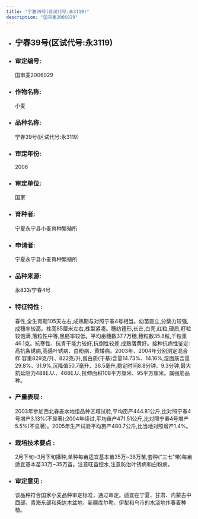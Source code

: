 ```yaml
---
title: "宁春39号(区试代号:永3119)"
description: "国审麦2006029"
---
```

* ## 宁春39号(区试代号:永3119)
* ###  审定编号:  
   国审麦2006029

*  ### 作物名称:  
   小麦

*   ###  品种名称: 
    宁春39号(区试代号:永3119)

*   ### 审定年份: 
    2006

*   ### 审定单位:  
    国家

*   ### 育种者:  
    宁夏永宁县小麦育种繁殖所

*   ### 申请者:  
    宁夏永宁县小麦育种繁殖所

*   ### 品种来源:  
    永833/宁春4号

*   ### 特征特性 : 
    春性,全生育期105天左右,成熟期与对照宁春4号相当。幼苗直立,分蘖力较强,成穗率较高。株高85厘米左右,株型紧凑。穗纺锤形,长芒,白壳,红粒,硬质,籽粒较饱满,落粒性中等,黑胚率较低。平均亩穗数37.7万穗,穗粒数35.8粒,千粒重46.1克。抗寒性、抗青干能力较好,抗倒性较差,成熟落黄好。接种抗病性鉴定:高抗条锈病,高感叶锈病、白粉病、黄矮病。2003年、2004年分别测定混合样:容重829克/升、822克/升,蛋白质(干基)含量14.73%、14.16%,湿面筋含量29.8%、31.9%,沉降值50.7毫升、36.5毫升,稳定时间8.8分钟、9.3分钟,最大抗延阻力488E.U.、468E.U.,拉伸面积108平方厘米、95平方厘米。属强筋品种。

*   ### 产量表现 : 
    2003年参加西北春麦水地组品种区域试验,平均亩产444.81公斤,比对照宁春4号增产3.13%(不显著);2004年续试,平均亩产471.51公斤,比对照宁春4号增产5.5%(不显著)。2005年生产试验平均亩产480.7公斤,比当地对照增产1.4%。

*   ### 栽培技术要点 : 
    2月下旬~3月下旬播种,单种每亩适宜基本苗35万~38万苗,套种(“三七”带)每亩适宜基本苗33万~35万苗。注意旺苗控水,注意防治叶锈病和白粉病。

*   ### 审定意见 : 
    该品种符合国家小麦品种审定标准，通过审定。适宜在宁夏、甘肃、内蒙古中西部、青海东部和柴达木盆地、新疆库尔勒、伊犁和乌市的水浇地作春麦种植。
